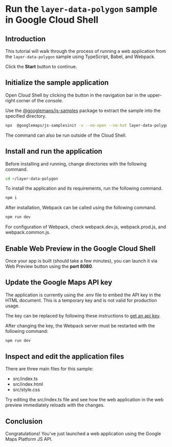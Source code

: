 # Run the `layer-data-polygon` sample in Google Cloud Shell

<walkthrough-tutorial-duration duration="10"/>

## Introduction

This tutorial will walk through the process of running a web application from
the `layer-data-polygon` sample using TypeScript, Babel, and Webpack.

Click the **Start** button to continue.

## Initialize the sample application

Open Cloud Shell by clicking the
<walkthrough-cloud-shell-icon></walkthrough-cloud-shell-icon> button in the
navigation bar in the upper-right corner of the console.

Use the [@googlemaps/js-samples](https://www.npmjs.com/package/@googlemaps/js-samples) package to 
extract the sample into the specified directory.

```bash
npx  @googlemaps/js-samplesinit -v --no-open --no-hot layer-data-polygon ~/layer-data-polygon
```

The command can also be run outside of the Cloud Shell.

## Install and run the application

Before installing and running, change directories with the following command.

```bash
cd ~/layer-data-polygon
```

To install the application and its requirements, run the following command.

```bash
npm i
```

After installation, Webpack can be called using the following command.

```bash
npm run dev
```

For configuration of Webpack, check
<walkthrough-editor-open-file filePath="layer-data-polygon/webpack.dev.js">webpack.dev.js</walkthrough-editor-open-file>,
<walkthrough-editor-open-file filePath="layer-data-polygon/webpack.prod.js">webpack.prod.js</walkthrough-editor-open-file>,
and
<walkthrough-editor-open-file filePath="layer-data-polygon/webpack.common.js">webpack.common.js</walkthrough-editor-open-file>.

## Enable Web Preview in the Google Cloud Shell

Once your app is built (should take a few minutes), you can launch it via
<walkthrough-spotlight-pointer target="cloudshell" spotlightId="devshell-web-preview-button">Web
Preview button</walkthrough-spotlight-pointer> using the **port 8080**.

## Update the Google Maps API key

The application is currently using the
<walkthrough-editor-open-file filePath="layer-data-polygon/.env">.env</walkthrough-editor-open-file>
file to embed the API key in the HTML document. This is a temporary key and is
not valid for production usage.

The key can be replaced by following these instructions to
[get an api key](https://developers.google.com/maps/documentation/javascript/get-api-key).

After changing the key, the Webpack server must be restarted with the following
command:

```bash
npm run dev
```

## Inspect and edit the application files

There are three main files for this sample:

*   <walkthrough-editor-open-file filePath="layer-data-polygon/src/index.ts">src/index.ts</walkthrough-editor-open-file>
*   <walkthrough-editor-open-file filePath="layer-data-polygon/src/index.html">src/index.html</walkthrough-editor-open-file>
*   <walkthrough-editor-open-file filePath="layer-data-polygon/src/style.css">src/style.css</walkthrough-editor-open-file>

Try editing the <walkthrough-editor-open-file filePath="layer-data-polygon/src/index.ts">src/index.ts</walkthrough-editor-open-file> file and see how the web application in the web preview immediately reloads with the changes.

## Conclusion

<walkthrough-conclusion-trophy></walkthrough-conclusion-trophy>

Congratulations! You've just launched a web application using the Google Maps
Platform JS API.
